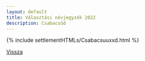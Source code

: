 ```yaml
---
layout: default
title: Választási névjegyzék 2022
description: Csabacsűd
---
```


{% include settlementHTMLs/Csabacsuuxxd.html %}

[Vissza](../)